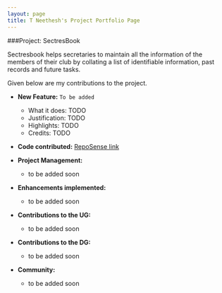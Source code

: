 ```yaml
---
layout: page
title: T Neethesh's Project Portfolio Page
---
```


###Project: SectresBook

Sectresbook helps secretaries to maintain all the information of the members of their club by collating a list
of identifiable information, past records and future tasks. 

Given below are my contributions to the project.

* **New Feature:** `To be added`
  * What it does: TODO
  * Justification: TODO
  * Highlights: TODO
  * Credits: TODO

* **Code contributed:** [RepoSense link](https://nus-cs2103-ay2223s1.github.io/tp-dashboard/?search=w12&sort=groupTitle&sortWithin=title&timeframe=commit&mergegroup=&groupSelect=groupByRepos&breakdown=true&checkedFileTypes=docs~functional-code~test-code~other&since=2022-09-16&tabOpen=true&tabType=authorship&tabAuthor=Neethesh26&tabRepo=AY2223S1-CS2103T-W12-2%2Ftp%5Bmaster%5D&authorshipIsMergeGroup=false&authorshipFileTypes=docs&authorshipIsBinaryFileTypeChecked=false&authorshipIsIgnoredFilesChecked=false)
* **Project Management:** 
  * to be added soon


* **Enhancements implemented:**
  * to be added soon


* **Contributions to the UG:**
  * to be added soon


* **Contributions to the DG:**
  * to be added soon


* **Community:**
  * to be added soon
  